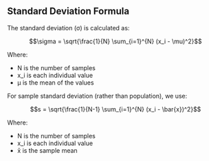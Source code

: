 ## Standard Deviation Formula

The standard deviation (σ) is calculated as:

$$\sigma = \sqrt{\frac{1}{N} \sum_{i=1}^{N} (x_i - \mu)^2}$$

Where:
- N is the number of samples
- x_i is each individual value
- μ is the mean of the values

For sample standard deviation (rather than population), we use:

$$s = \sqrt{\frac{1}{N-1} \sum_{i=1}^{N} (x_i - \bar{x})^2}$$

Where:
- N is the number of samples
- x_i is each individual value
- x̄ is the sample mean
